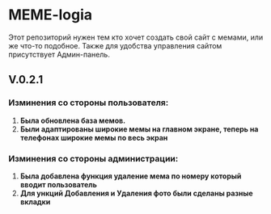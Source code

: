 # MEME-logia
Этот репозиторий нужен тем кто хочет создать свой сайт с мемами, или же что-то подобное. Также для удобства управления сайтом присутствует Админ-панель.
## V.0.2.1 

### Изминения со стороны пользователя:
1.  **Была обновлена база мемов.**
2.  **Были адаптированы широкие мемы на главном экране, теперь на телефонах широкие мемы по весь экран**


### Изминения со стороны администрации:
1.  **Была добавлена функция удаление мема по номеру который вводит пользователь**
2.  **Для ункций Добавления и Удаления фото были сделаны разные вкладки**
